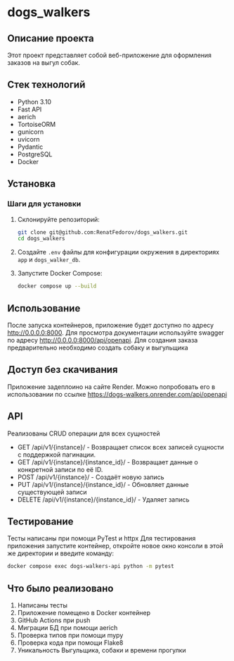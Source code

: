 # dogs_walkers

## Описание проекта

Этот проект представляет собой веб-приложение для оформления заказов на выгул собак. 
## Стек технологий

- Python 3.10
- Fast API
- aerich
- TortoiseORM
- gunicorn
- uvicorn
- Pydantic
- PostgreSQL
- Docker

## Установка

### Шаги для установки

1. Склонируйте репозиторий:
    ```sh
    git clone git@github.com:RenatFedorov/dogs_walkers.git
    cd dogs_walkers
    ```

2. Создайте `.env` файлы для конфигурации окружения в директориях `app` и `dogs_walker_db`.

3. Запустите Docker Compose:
    ```sh
    docker compose up --build
    ```

## Использование

После запуска контейнеров, приложение будет доступно по адресу http://0.0.0.0:8000. Для просмотра документации используйте swagger по адресу http://0.0.0.0:8000/api/openapi.
Для создания заказа предварительно необходимо создать собаку и выгульщика

## Доступ без скачивания

Приложение задеплоино на сайте Render. Можно попробовать его в использовании по ссылке https://dogs-walkers.onrender.com/api/openapi
##  API
Реализованы CRUD операции для всех сущностей

- GET /api/v1/{instance}/ - Возвращает список всех записей сущности с поддержкой пагинации.
- GET /api/v1/{instance}/{instance_id}/ - Возвращает данные о конкретной записи по её ID.
- POST /api/v1/{instance}/ - Создаёт новую запись
- PUT /api/v1/{instance}/{instance_id}/ - Обновляет данные существующей записи
- DELETE /api/v1/{instance}/{instance_id}/ - Удаляет запись

## Тестирование   
Тесты написаны при помощи PyTest и httpx
Для тестирования приложения запустите контейнер, откройте новое окно консоли в этой же директории и введите команду:   
```sh
docker compose exec dogs-walkers-api python -m pytest
```

## Что было реализовано   

1. Написаны тесты
2. Приложение помещено в Docker контейнер
3. GitHub Actions при push
4. Миграции БД при помощи aerich
5. Проверка типов при помощи mypy
6. Проверка кода при помощи Flake8
7. Уникальность Выгульщика, собаки и времени прогулки
